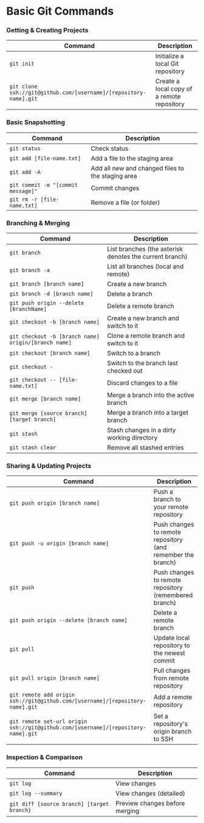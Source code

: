 # Basic Git Commands


### Getting & Creating Projects

| Command | Description |
| ------- | ----------- |
| `git init` | Initialize a local Git repository |
| `git clone ssh://git@github.com/[username]/[repository-name].git` | Create a local copy of a remote repository |

### Basic Snapshotting

| Command | Description |
| ------- | ----------- |
| `git status` | Check status |
| `git add [file-name.txt]` | Add a file to the staging area |
| `git add -A` | Add all new and changed files to the staging area |
| `git commit -m "[commit message]"` | Commit changes |
| `git rm -r [file-name.txt]` | Remove a file (or folder) |

### Branching & Merging

| Command | Description |
| ------- | ----------- |
| `git branch` | List branches (the asterisk denotes the current branch) |
| `git branch -a` | List all branches (local and remote) |
| `git branch [branch name]` | Create a new branch |
| `git branch -d [branch name]` | Delete a branch |
| `git push origin --delete [branchName]` | Delete a remote branch |
| `git checkout -b [branch name]` | Create a new branch and switch to it |
| `git checkout -b [branch name] origin/[branch name]` | Clone a remote branch and switch to it |
| `git checkout [branch name]` | Switch to a branch |
| `git checkout -` | Switch to the branch last checked out |
| `git checkout -- [file-name.txt]` | Discard changes to a file |
| `git merge [branch name]` | Merge a branch into the active branch |
| `git merge [source branch] [target branch]` | Merge a branch into a target branch |
| `git stash` | Stash changes in a dirty working directory |
| `git stash clear` | Remove all stashed entries |

### Sharing & Updating Projects

| Command | Description |
| ------- | ----------- |
| `git push origin [branch name]` | Push a branch to your remote repository |
| `git push -u origin [branch name]` | Push changes to remote repository (and remember the branch) |
| `git push` | Push changes to remote repository (remembered branch) |
| `git push origin --delete [branch name]` | Delete a remote branch |
| `git pull` | Update local repository to the newest commit |
| `git pull origin [branch name]` | Pull changes from remote repository |
| `git remote add origin ssh://git@github.com/[username]/[repository-name].git` | Add a remote repository |
| `git remote set-url origin ssh://git@github.com/[username]/[repository-name].git` | Set a repository's origin branch to SSH |

### Inspection & Comparison

| Command | Description |
| ------- | ----------- |
| `git log` | View changes |
| `git log --summary` | View changes (detailed) |
| `git diff [source branch] [target branch}` | Preview changes before merging |



